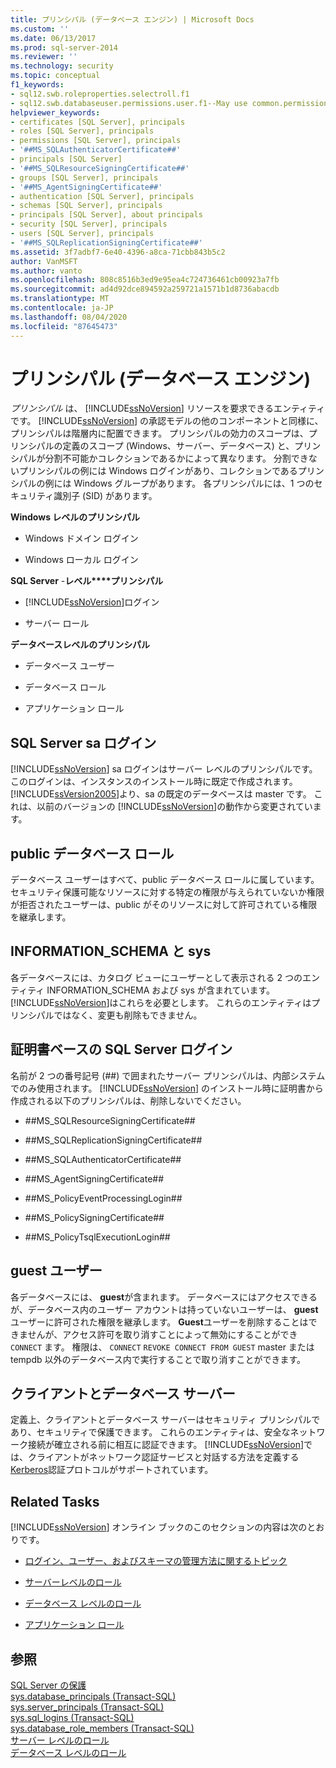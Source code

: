 ```yaml
---
title: プリンシパル (データベース エンジン) | Microsoft Docs
ms.custom: ''
ms.date: 06/13/2017
ms.prod: sql-server-2014
ms.reviewer: ''
ms.technology: security
ms.topic: conceptual
f1_keywords:
- sql12.swb.roleproperties.selectroll.f1
- sql12.swb.databaseuser.permissions.user.f1--May use common.permissions
helpviewer_keywords:
- certificates [SQL Server], principals
- roles [SQL Server], principals
- permissions [SQL Server], principals
- '##MS_SQLAuthenticatorCertificate##'
- principals [SQL Server]
- '##MS_SQLResourceSigningCertificate##'
- groups [SQL Server], principals
- '##MS_AgentSigningCertificate##'
- authentication [SQL Server], principals
- schemas [SQL Server], principals
- principals [SQL Server], about principals
- security [SQL Server], principals
- users [SQL Server], principals
- '##MS_SQLReplicationSigningCertificate##'
ms.assetid: 3f7adbf7-6e40-4396-a8ca-71cbb843b5c2
author: VanMSFT
ms.author: vanto
ms.openlocfilehash: 808c8516b3ed9e95ea4c724736461cb00923a7fb
ms.sourcegitcommit: ad4d92dce894592a259721a1571b1d8736abacdb
ms.translationtype: MT
ms.contentlocale: ja-JP
ms.lasthandoff: 08/04/2020
ms.locfileid: "87645473"
---
```

# <a name="principals-database-engine"></a>プリンシパル (データベース エンジン)
  *プリンシパル* は、 [!INCLUDE[ssNoVersion](../../../includes/ssnoversion-md.md)] リソースを要求できるエンティティです。 [!INCLUDE[ssNoVersion](../../../includes/ssnoversion-md.md)] の承認モデルの他のコンポーネントと同様に、プリンシパルは階層内に配置できます。 プリンシパルの効力のスコープは、プリンシパルの定義のスコープ (Windows、サーバー、データベース) と、プリンシパルが分割不可能かコレクションであるかによって異なります。 分割できないプリンシパルの例には Windows ログインがあり、コレクションであるプリンシパルの例には Windows グループがあります。 各プリンシパルには、1 つのセキュリティ識別子 (SID) があります。  
  
 **Windows レベルのプリンシパル**  
  
-   Windows ドメイン ログイン  
  
-   Windows ローカル ログイン  
  
 **SQL Server** -**レベル****プリンシパル**  
  
-   [!INCLUDE[ssNoVersion](../../../includes/ssnoversion-md.md)]ログイン  
  
-   サーバー ロール  
  
 **データベースレベルのプリンシパル**  
  
-   データベース ユーザー  
  
-   データベース ロール  
  
-   アプリケーション ロール  
  
## <a name="the-sql-server-sa-login"></a>SQL Server sa ログイン  
 [!INCLUDE[ssNoVersion](../../../includes/ssnoversion-md.md)] sa ログインはサーバー レベルのプリンシパルです。 このログインは、インスタンスのインストール時に既定で作成されます。 [!INCLUDE[ssVersion2005](../../../includes/ssversion2005-md.md)]より、sa の既定のデータベースは master です。 これは、以前のバージョンの [!INCLUDE[ssNoVersion](../../../includes/ssnoversion-md.md)]の動作から変更されています。  
  
## <a name="public-database-role"></a>public データベース ロール  
 データベース ユーザーはすべて、public データベース ロールに属しています。 セキュリティ保護可能なリソースに対する特定の権限が与えられていないか権限が拒否されたユーザーは、public がそのリソースに対して許可されている権限を継承します。  
  
## <a name="information_schema-and-sys"></a>INFORMATION_SCHEMA と sys  
 各データベースには、カタログ ビューにユーザーとして表示される 2 つのエンティティ INFORMATION_SCHEMA および sys が含まれています。 [!INCLUDE[ssNoVersion](../../../includes/ssnoversion-md.md)]はこれらを必要とします。 これらのエンティティはプリンシパルではなく、変更も削除もできません。  
  
## <a name="certificate-based-sql-server-logins"></a>証明書ベースの SQL Server ログイン  
 名前が 2 つの番号記号 (##) で囲まれたサーバー プリンシパルは、内部システムでのみ使用されます。 [!INCLUDE[ssNoVersion](../../../includes/ssnoversion-md.md)] のインストール時に証明書から作成される以下のプリンシパルは、削除しないでください。  
  
-   \##MS_SQLResourceSigningCertificate##  
  
-   \##MS_SQLReplicationSigningCertificate##  
  
-   \##MS_SQLAuthenticatorCertificate##  
  
-   \##MS_AgentSigningCertificate##  
  
-   \##MS_PolicyEventProcessingLogin##  
  
-   \##MS_PolicySigningCertificate##  
  
-   \##MS_PolicyTsqlExecutionLogin##  
  
## <a name="the-guest-user"></a>guest ユーザー  
 各データベースには、 **guest**が含まれます。 データベースにはアクセスできるが、データベース内のユーザー アカウントは持っていないユーザーは、 **guest** ユーザーに許可された権限を継承します。 **Guest**ユーザーを削除することはできませんが、アクセス許可を取り消すことによって無効にすることができ `CONNECT` ます。 権限は、 `CONNECT` `REVOKE CONNECT FROM GUEST` master または tempdb 以外のデータベース内で実行することで取り消すことができます。  
  
## <a name="client-and-database-server"></a>クライアントとデータベース サーバー  
 定義上、クライアントとデータベース サーバーはセキュリティ プリンシパルであり、セキュリティで保護できます。 これらのエンティティは、安全なネットワーク接続が確立される前に相互に認証できます。 [!INCLUDE[ssNoVersion](../../../includes/ssnoversion-md.md)]では、クライアントがネットワーク認証サービスと対話する方法を定義する[Kerberos](https://go.microsoft.com/fwlink/?LinkId=100758)認証プロトコルがサポートされています。  
  
## <a name="related-tasks"></a>Related Tasks  
 [!INCLUDE[ssNoVersion](../../../includes/ssnoversion-md.md)] オンライン ブックのこのセクションの内容は次のとおりです。  
  
-   [ログイン、ユーザー、およびスキーマの管理方法に関するトピック](managing-logins-users-and-schemas-how-to-topics.md)  
  
-   [サーバーレベルのロール](server-level-roles.md)  
  
-   [データベース レベルのロール](database-level-roles.md)  
  
-   [アプリケーション ロール](application-roles.md)  
  
## <a name="see-also"></a>参照  
 [SQL Server の保護](../securing-sql-server.md)   
 [sys.database_principals &#40;Transact-SQL&#41;](/sql/relational-databases/system-catalog-views/sys-database-principals-transact-sql)   
 [sys.server_principals &#40;Transact-SQL&#41;](/sql/relational-databases/system-catalog-views/sys-server-principals-transact-sql)   
 [sys.sql_logins &#40;Transact-SQL&#41;](/sql/relational-databases/system-catalog-views/sys-sql-logins-transact-sql)   
 [sys.database_role_members &#40;Transact-SQL&#41;](/sql/relational-databases/system-catalog-views/sys-database-role-members-transact-sql)   
 [サーバー レベルのロール](server-level-roles.md)   
 [データベース レベルのロール](database-level-roles.md)  
  
  
